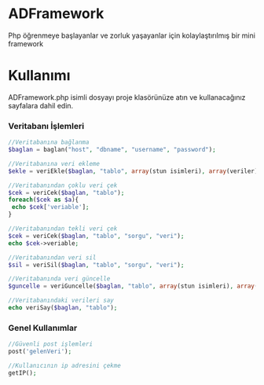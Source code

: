 # ADFramework
 Php öğrenmeye başlayanlar ve zorluk yaşayanlar için kolaylaştırılmış bir mini framework

# Kullanımı
ADFramework.php isimli dosyayı proje klasörünüze atın ve kullanacağınız sayfalara dahil edin.

### Veritabanı İşlemleri
```php
//Veritabanına bağlanma
$baglan = baglan("host", "dbname", "username", "password");

//Veritabanına veri ekleme
$ekle = veriEkle($baglan, "tablo", array(stun isimleri), array(veriler));

//Veritabanından çoklu veri çek
$cek = veriCek($baglan, "tablo");
foreach($cek as $a){
 echo $cek['veriable'];
}

//Veritabanından tekli veri çek
$cek = veriCek($baglan, "tablo", "sorgu", "veri");
echo $cek->veriable;

//Veritabanından veri sil
$sil = veriSil($baglan, "tablo", "sorgu", "veri");

//Veritabanında veri güncelle
$guncelle = veriGuncelle($baglan, "tablo", array(stun isimleri), array(veriler), "sorgu", "veri");

//Veritabanındaki verileri say
echo veriSay($baglan, "tablo");
```
### Genel Kullanımlar
```php
//Güvenli post işlemleri
post('gelenVeri');

//Kullanıcının ip adresini çekme
getIP();
```
